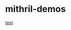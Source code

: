 # mithril-demos
[test]("https://flems.io/#0=N4IgtglgJlA2CmIBcA2ALAOgIxoDQgGd4EBjAF3imRAEMAHOjAKwJHxIHsA7AjhazrFj0iVfDQCuZDgCViHGlSQAzGrCL5lEBKyQBtUFxphESWg2at23ClzLUEZAAQAjMjzIBPBE4C8T4AAdLicnZRsAZQgAL3gkJ0CQLAAOOgAPRNxg0LpFKAguAHN4xJx0zOzXDgAnKHhqkqT0p15YaCdC6vhPROCAX2DgxycAd2r6ADc1CXg-JwAKEgBKPwA+BaCQ1xoSAGtOjgkuKHiSLK2XGrrqmUUICQJGgFYABgBSCq2R6DIAC2eUOU2JVfvAIIVfmQAUDzqEKGkyABBNqFLiNEjwOz1T6hQQ1RojX4QCifPpLQZcYZjeicI4UapzTahfIEOjCTyNZQIDLArZc+BpAAiEC65Ag3HiAHJBBIwFxJbCnGpwVwAJIUMCPJzSzH0hWVJgPMgQZSeADCNl1UoxWOqkoSXAGXCG8Gc1LotNtBEZlRZbJoHISIH5PMVhoIxtNFqxdkarJ28AAtDRqodjr1HRThqDFPUfVt4UiUWigzb6RmnS7nFNYDN8zkOARieKS4kusJjRN4DinNI6I0sAAmGGVcJ2KKxRqDtAjvk2ADqYIhUKcKBeL36WddTgtdLz-mURzF3AWEy4HDqK02gTIw09zn8G62wwjKYfYTUREGt+3BRIu9tOZ5hWXx1nvABqcDKmGAplCwF4gOWNYnBIJwAB4nHg6DtwICQ6HgABHeDEJAsCnFWfwsJCG8ujICRqhCJlQicAB6AAqJxVRICAnBPcJqgxJwfGqABLmhlC0EhfhoQp4FwFCUyEmgnBreB6KceAIyVcgJGVAgRNmTEnDqX4am9OolJUus2JYypQgKYl4iIMhVVtGt5mA5DgFfapnAAMj8pw-wA+lgIAbicMAMC6KBxhGYC+nks8L3gDAaDIMhqgIDBlC6AilnOG8bwmCB4BGeJ5gmUiAjs5j2KcREhMlAp6VK9SLOEKy5KE2ZRPEyTpNkjStMkaQwHSiACOs2ytmYlC02cDDiIChY8QZfxEk6eBMUSclZuY+9yMohCVsWPgajmNtKF22rQlo+iQj0W7mLAeZEnyCZMgCCNvDid173qRLnrm0JXveiBPrYb6vAQJB3RrGYztgGolkSh0QYxyK3pAD6vu8mG4gR+A0fvJYCuBkGwZxiGe0xynsZcKRpGdKHgG4Eg2j2JBPNAloyDfOZMpmNHEh8shdsVOm5qpxmMu4PH2c53ZueqsW5g-dRifk0W+wlimMZlpn5dZxWIC5nmwIW9WXhFkAumc3a9rpp2QYAXSdUInUrSlt3GgpEQYOZDy4Y8Qk8pj7oYmr9pKsqKuqp79tB7HfkHPGfthpwc2uW2AFkJFgY02VmApXxDzTjMlI55rAOhGxoOw9aTrHwch+T8d++J-oW+oCCB5vk5C+p29ywikHgm3yYHrGh+qEe8viV4yUl+nZ-nsenEnl33c3Z0uCisAFvmKAOBIWVdQwS4oE8eTIpof2GD2782EIYh4FD3QQBQFBx4AdhAPort8BtC4LsXQBgQBGBMNQSAfxqjaBfvRWA1BIRkDoI8FiLEjh0H2BgTgYAWKwN+PA5B+AvD4WoAQEg8C6D2EAfgKBpgQBmmIdwDgJh6QAKAA")
